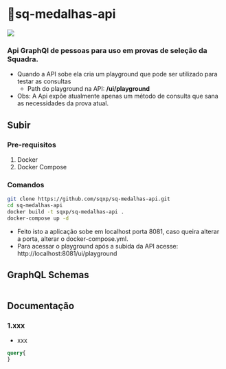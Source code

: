 # 🏅sq-medalhas-api
![](https://github.com/sqxp/sq-medalhas-api/workflows/build-dotnet-3-0-100/badge.svg)

### Api GraphQl de pessoas para uso em provas de seleção da Squadra.
* Quando a API sobe ela cria um playground que pode ser utilizado para testar as consultas
  * Path do playground na API: **/ui/playground**
* Obs: A Api expõe atualmente apenas um método de consulta que sana as necessidades da prova atual.

## Subir
### Pre-requisitos
1. Docker
2. Docker Compose

### Comandos
```sh
git clone https://github.com/sqxp/sq-medalhas-api.git
cd sq-medalhas-api
docker build -t sqxp/sq-medalhas-api .
docker-compose up -d
```

* Feito isto a aplicação sobe em localhost porta 8081, caso queira alterar a porta, alterar o docker-compose.yml.
* Para acessar o playground após a subida da API acesse: http://localhost:8081/ui/playground

## GraphQL Schemas
```graphql

```
## Documentação
### 1.xxx
  * xxx
```graphql
query{
}
```
